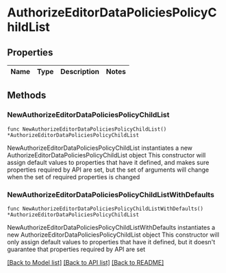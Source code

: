 # AuthorizeEditorDataPoliciesPolicyChildList

## Properties

Name | Type | Description | Notes
------------ | ------------- | ------------- | -------------

## Methods

### NewAuthorizeEditorDataPoliciesPolicyChildList

`func NewAuthorizeEditorDataPoliciesPolicyChildList() *AuthorizeEditorDataPoliciesPolicyChildList`

NewAuthorizeEditorDataPoliciesPolicyChildList instantiates a new AuthorizeEditorDataPoliciesPolicyChildList object
This constructor will assign default values to properties that have it defined,
and makes sure properties required by API are set, but the set of arguments
will change when the set of required properties is changed

### NewAuthorizeEditorDataPoliciesPolicyChildListWithDefaults

`func NewAuthorizeEditorDataPoliciesPolicyChildListWithDefaults() *AuthorizeEditorDataPoliciesPolicyChildList`

NewAuthorizeEditorDataPoliciesPolicyChildListWithDefaults instantiates a new AuthorizeEditorDataPoliciesPolicyChildList object
This constructor will only assign default values to properties that have it defined,
but it doesn't guarantee that properties required by API are set


[[Back to Model list]](../README.md#documentation-for-models) [[Back to API list]](../README.md#documentation-for-api-endpoints) [[Back to README]](../README.md)


